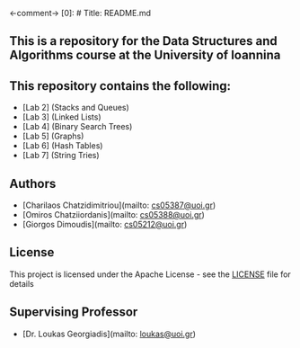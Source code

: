 <-comment-> [0]: # Title: README.md

## This is a repository for the Data Structures and Algorithms course at the University of Ioannina

## This repository contains the following:

- [Lab 2] (Stacks and Queues)
- [Lab 3] (Linked Lists)
- [Lab 4] (Binary Search Trees)
- [Lab 5] (Graphs)
- [Lab 6] (Hash Tables)
- [Lab 7] (String Tries)
## Authors

- [Charilaos Chatzidimitriou](mailto: cs05387@uoi.gr)
- [Omiros Chatziiordanis](mailto: cs05388@uoi.gr)
- [Giorgos Dimoudis](mailto: cs05212@uoi.gr)

## License

This project is licensed under the Apache License - see the [LICENSE](LICENSE) file for details

## Supervising Professor

- [Dr. Loukas Georgiadis](mailto: loukas@uoi.gr)
